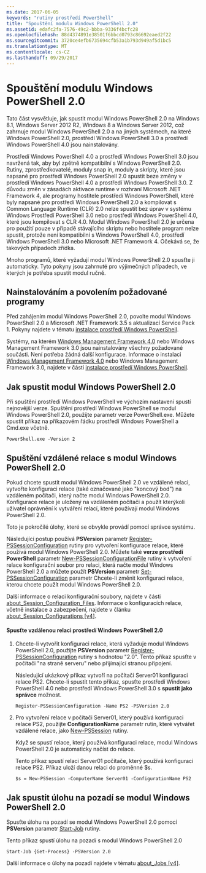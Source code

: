 ```yaml
---
ms.date: 2017-06-05
keywords: "rutiny prostředí PowerShell"
title: "Spouštění modulu Windows PowerShell 2.0"
ms.assetid: edafc2fa-7576-49c2-bbba-9336f4bcfc28
ms.openlocfilehash: 88d4374891e38501f6bbcd0793c86692eaed2f22
ms.sourcegitcommit: 3720ce4efb6735694cfb53a1b793d949af5d1bc5
ms.translationtype: MT
ms.contentlocale: cs-CZ
ms.lasthandoff: 09/29/2017
---
```

# <a name="starting-the-windows-powershell-20-engine"></a>Spouštění modulu Windows PowerShell 2.0
Tato část vysvětluje, jak spustit modul Windows PowerShell 2.0 na Windows 8.1, Windows Server 2012 R2, Windows 8 a Windows Server 2012, což zahrnuje modul Windows PowerShell 2.0 a na jiných systémech, na které Windows PowerShell 2.0, prostředí Windows PowerShell 3.0 a prostředí Windows PowerShell 4.0 jsou nainstalovány.

Prostředí Windows PowerShell 4.0 a prostředí Windows PowerShell 3.0 jsou navržená tak, aby byl zpětně kompatibilní s Windows PowerShell 2.0. Rutiny, zprostředkovatelé, moduly snap in, moduly a skripty, které jsou napsané pro prostředí Windows PowerShell 2.0 spustit beze změny v prostředí Windows PowerShell 4.0 a prostředí Windows PowerShell 3.0. Z důvodu změn v zásadách aktivace runtime v rozhraní Microsoft .NET Framework 4, ale programy hostitele prostředí Windows PowerShell, které byly napsané pro prostředí Windows PowerShell 2.0 a kompilovat s Common Language Runtime (CLR) 2.0 nelze spustit bez úprav v systému Windows Prostředí PowerShell 3.0 nebo prostředí Windows PowerShell 4.0, které jsou kompilovat s CLR 4.0. Modul Windows PowerShell 2.0 je určena pro použití pouze v případě stávajícího skriptu nebo hostitele program nelze spustit, protože není kompatibilní s Windows PowerShell 4.0, prostředí Windows PowerShell 3.0 nebo Microsoft .NET Framework 4. Očekává se, že takových případech zřídka.

Mnoho programů, které vyžadují modul Windows PowerShell 2.0 spusťte ji automaticky. Tyto pokyny jsou zahrnuté pro výjimečných případech, ve kterých je potřeba spustit modul ručně.

## <a name="installing-and-enabling-required-programs"></a>Nainstalováním a povolením požadované programy
Před zahájením modul Windows PowerShell 2.0, povolte modul Windows PowerShell 2.0 a Microsoft .NET Framework 3.5 s aktualizací Service Pack 1. Pokyny najdete v tématu [instalace prostředí Windows PowerShell](Installing-Windows-PowerShell.md).

Systémy, na kterém [Windows Management Framework 4.0](http://go.microsoft.com/fwlink/?LinkID=293881) nebo Windows Management Framework 3.0 jsou nainstalovány všechny požadované součásti. Není potřeba žádná další konfigurace. Informace o instalaci [Windows Management Framework 4.0](http://go.microsoft.com/fwlink/?LinkID=293881) nebo Windows Management Framework 3.0, najdete v části [instalace prostředí Windows PowerShell](Installing-Windows-PowerShell.md).

## <a name="how-to-start-the-windows-powershell-20-engine"></a>Jak spustit modul Windows PowerShell 2.0
Při spuštění prostředí Windows PowerShell ve výchozím nastavení spustí nejnovější verze. Spuštění prostředí Windows PowerShell se modul Windows PowerShell 2.0, použijte parametr verze PowerShell.exe. Můžete spustit příkaz na příkazovém řádku prostředí Windows PowerShell a Cmd.exe včetně.

```
PowerShell.exe -Version 2
```

## <a name="how-to-start-a-remote-session-with-the-windows-powershell-20-engine"></a>Spuštění vzdálené relace s modul Windows PowerShell 2.0
Pokud chcete spustit modul Windows PowerShell 2.0 ve vzdálené relaci, vytvořte konfiguraci relace (také označované jako "koncový bod") na vzdáleném počítači, který načte modul Windows PowerShell 2.0. Konfigurace relace je uložený na vzdáleném počítači a použít kterýkoli uživatel oprávnění k vytváření relací, které používají modul Windows PowerShell 2.0.

Toto je pokročilé úlohy, které se obvykle provádí pomocí správce systému.

Následující postup používá **PSVersion** parametr [Register-PSSessionConfiguration](https://technet.microsoft.com/en-us/library/e9152ae2-bd6d-4056-9bc7-dc1893aa29ea) rutiny pro vytvoření konfigurace relace, které používá modul Windows PowerShell 2.0. Můžete také **verze prostředí PowerShell** parametr [New-PSSessionConfigurationFile](https://technet.microsoft.com/en-us/library/5f3e3633-6e90-479c-aea9-ba45a1954866) rutiny k vytvoření relace konfigurační soubor pro relaci, která načte modul Windows PowerShell 2.0 a můžete použít **PSVersion** parametr [Set-PSSessionConfiguration](https://technet.microsoft.com/en-us/library/b21fbad3-1759-4260-b206-dcb8431cd6ea) parametr Chcete-li změnit konfiguraci relace, kterou chcete použít modul Windows PowerShell 2.0.

Další informace o relaci konfigurační soubory, najdete v části [about_Session_Configuration_Files](https://technet.microsoft.com/en-us/library/c7217447-1ebf-477b-a8ef-4dbe9a1473b8). Informace o konfiguracích relace, včetně instalace a zabezpečení, najdete v článku [about_Session_Configurations [v4]](https://technet.microsoft.com/en-us/library/a2fbe12a-350c-4d04-be50-24102824e3ab).

#### <a name="to-start-a-remote-windows-powershell-20-session"></a>Spusťte vzdálenou relaci prostředí Windows PowerShell 2.0

1. Chcete-li vytvořit konfiguraci relace, která vyžaduje modul Windows PowerShell 2.0, použijte **PSVersion** parametr [Register-PSSessionConfiguration](https://technet.microsoft.com/en-us/library/e9152ae2-bd6d-4056-9bc7-dc1893aa29ea) rutiny s hodnotou "2.0". Tento příkaz spusťte v počítači "na straně serveru" nebo přijímající stranou připojení.

    Následující ukázkový příkaz vytvoří na počítači Server01 konfiguraci relace PS2. Chcete-li spustit tento příkaz, spusťte prostředí Windows PowerShell 4.0 nebo prostředí Windows PowerShell 3.0 s **spustit jako správce** možnost.

    ```
    Register-PSSessionConfiguration -Name PS2 -PSVersion 2.0
    ```

2. Pro vytvoření relace v počítači Server01, který používá konfiguraci relace PS2, použijte **ConfigurationName** parametr rutin, které vytvářet vzdálené relace, jako [New-PSSession](https://technet.microsoft.com/en-us/library/76f6628c-054c-4eda-ba7a-a6f28daaa26f) rutiny.

    Když se spustí relace, který používá konfiguraci relace, modul Windows PowerShell 2.0 je automaticky načíst do relace.

    Tento příkaz spustí relaci Server01 počítače, který používá konfiguraci relace PS2. Příkaz uloží danou relaci do proměnné $s.

    ```
    $s = New-PSSession -ComputerName Server01 -ConfigurationName PS2
    ```

## <a name="how-to-start-a-background-job-with-the-windows-powershell-20-engine"></a>Jak spustit úlohu na pozadí se modul Windows PowerShell 2.0
Spusťte úlohu na pozadí se modul Windows PowerShell 2.0 pomocí **PSVersion** parametr [Start-Job](https://technet.microsoft.com/en-us/library/2bc04935-0deb-4ec0-b856-d7290cca6442) rutiny.

Tento příkaz spustí úlohu na pozadí s modul Windows PowerShell 2.0

```
Start-Job {Get-Process} -PSVersion 2.0
```

Další informace o úlohy na pozadí najdete v tématu [about_Jobs [v4]](https://docs.microsoft.com/powershell/module/microsoft.powershell.core/about/about_jobs?view=powershell-4.0).

